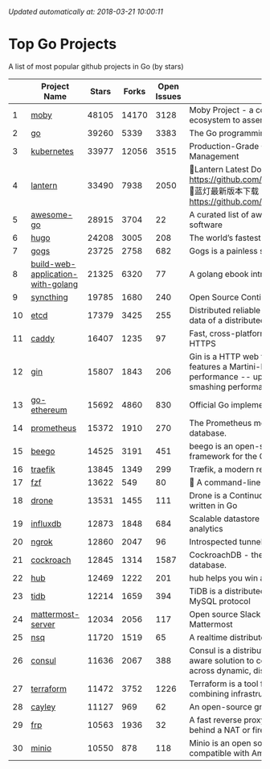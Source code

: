 *Updated automatically at: 2018-03-21 10:00:11* 
# Top Go Projects
A list of most popular github projects in Go (by stars)

|    | Project Name | Stars | Forks | Open Issues | Description |
| -- | ------------ | ----- | ----- | ----------- | ----------- |
| 1 | [moby](https://github.com/moby/moby) | 48105 | 14170 | 3128 | Moby Project - a collaborative project for the container ecosystem to assemble container-based systems |
| 2 | [go](https://github.com/golang/go) | 39260 | 5339 | 3383 | The Go programming language |
| 3 | [kubernetes](https://github.com/kubernetes/kubernetes) | 33977 | 12056 | 3515 | Production-Grade Container Scheduling and Management |
| 4 | [lantern](https://github.com/getlantern/lantern) | 33490 | 7938 | 2050 | 🔴Lantern Latest Download https://github.com/getlantern/lantern/releases/tag/latest 🔴蓝灯最新版本下载 https://github.com/getlantern/forum/issues/833 🔴  |
| 5 | [awesome-go](https://github.com/avelino/awesome-go) | 28915 | 3704 | 22 | A curated list of awesome Go frameworks, libraries and software |
| 6 | [hugo](https://github.com/gohugoio/hugo) | 24208 | 3005 | 208 | The world’s fastest framework for building websites. |
| 7 | [gogs](https://github.com/gogits/gogs) | 23725 | 2758 | 682 | Gogs is a painless self-hosted Git service. |
| 8 | [build-web-application-with-golang](https://github.com/astaxie/build-web-application-with-golang) | 21325 | 6320 | 77 | A golang ebook intro how to build a web with golang |
| 9 | [syncthing](https://github.com/syncthing/syncthing) | 19785 | 1680 | 240 | Open Source Continuous File Synchronization |
| 10 | [etcd](https://github.com/coreos/etcd) | 17379 | 3425 | 255 | Distributed reliable key-value store for the most critical data of a distributed system |
| 11 | [caddy](https://github.com/mholt/caddy) | 16407 | 1235 | 97 | Fast, cross-platform HTTP/2 web server with automatic HTTPS |
| 12 | [gin](https://github.com/gin-gonic/gin) | 15807 | 1843 | 206 | Gin is a HTTP web framework written in Go (Golang). It features a Martini-like API with much better performance -- up to 40 times faster. If you need smashing performance, get yourself some Gin. |
| 13 | [go-ethereum](https://github.com/ethereum/go-ethereum) | 15692 | 4860 | 830 | Official Go implementation of the Ethereum protocol |
| 14 | [prometheus](https://github.com/prometheus/prometheus) | 15372 | 1910 | 270 | The Prometheus monitoring system and time series database. |
| 15 | [beego](https://github.com/astaxie/beego) | 14525 | 3191 | 451 | beego is an open-source, high-performance web framework for the Go programming language. |
| 16 | [traefik](https://github.com/containous/traefik) | 13845 | 1349 | 299 | Træfik, a modern reverse proxy |
| 17 | [fzf](https://github.com/junegunn/fzf) | 13622 | 549 | 80 | :cherry_blossom: A command-line fuzzy finder |
| 18 | [drone](https://github.com/drone/drone) | 13531 | 1455 | 111 | Drone is a Continuous Delivery platform built on Docker, written in Go |
| 19 | [influxdb](https://github.com/influxdata/influxdb) | 12873 | 1848 | 684 | Scalable datastore for metrics, events, and real-time analytics |
| 20 | [ngrok](https://github.com/inconshreveable/ngrok) | 12860 | 2047 | 96 | Introspected tunnels to localhost |
| 21 | [cockroach](https://github.com/cockroachdb/cockroach) | 12845 | 1314 | 1587 | CockroachDB - the open source, cloud-native SQL database. |
| 22 | [hub](https://github.com/github/hub) | 12469 | 1222 | 201 | hub helps you win at git. |
| 23 | [tidb](https://github.com/pingcap/tidb) | 12214 | 1659 | 394 | TiDB is a distributed HTAP database compatible with the MySQL protocol  |
| 24 | [mattermost-server](https://github.com/mattermost/mattermost-server) | 12034 | 2056 | 117 | Open source Slack-alternative in Golang and React - Mattermost |
| 25 | [nsq](https://github.com/nsqio/nsq) | 11720 | 1519 | 65 | A realtime distributed messaging platform |
| 26 | [consul](https://github.com/hashicorp/consul) | 11636 | 2067 | 388 | Consul is a distributed, highly available, and data center aware solution to connect and configure applications across dynamic, distributed infrastructure. |
| 27 | [terraform](https://github.com/hashicorp/terraform) | 11472 | 3752 | 1226 | Terraform is a tool for building, changing, and combining infrastructure safely and efficiently. |
| 28 | [cayley](https://github.com/cayleygraph/cayley) | 11127 | 969 | 62 | An open-source graph database |
| 29 | [frp](https://github.com/fatedier/frp) | 10563 | 1936 | 32 | A fast reverse proxy to help you expose a local server behind a NAT or firewall to the internet. |
| 30 | [minio](https://github.com/minio/minio) | 10550 | 878 | 118 | Minio is an open source object storage server compatible with Amazon S3 APIs |

